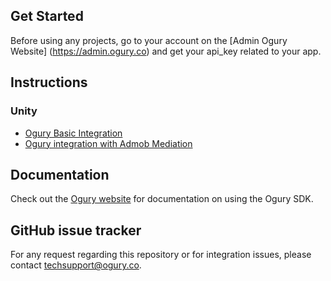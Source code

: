## Get Started

Before using any projects, go to your account on the [Admin Ogury Website] (https://admin.ogury.co) and get your api_key related to your app.

## Instructions

### Unity

* [Ogury Basic Integration](https://github.com/Ogury/Sample-Projects/tree/master/Unity/UnityOgury)
* [Ogury integration with Admob Mediation](https://github.com/Ogury/Sample-Projects/tree/master/Unity/UnityAdmobMediation)

## Documentation

Check out the [Ogury website](https://admin.ogury.co) for documentation on using the Ogury SDK.

## GitHub issue tracker

For any request regarding this repository or for integration issues, please contact techsupport@ogury.co.

